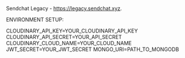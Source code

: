 Sendchat Legacy - https://legacy.sendchat.xyz.

ENVIRONMENT SETUP:

CLOUDINARY_API_KEY=YOUR_CLOUDINARY_API_KEY
CLOUDINARY_API_SECRET=YOUR_API_SECRET
CLOUDINARY_CLOUD_NAME=YOUR_CLOUD_NAME
JWT_SECRET=YOUR_JWT_SECRET
MONGO_URI=PATH_TO_MONGODB
